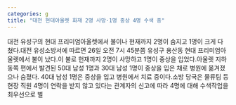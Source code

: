 ```yaml
---
categories: g
title: "대전 현대아울렛 화재 2명 사망·1명 중상 4명 수색 중"
---
```

대전 유성구의 현대 프리미엄아울렛에서 불이나 현재까지 2명이 숨지고 1명이 크게 다쳤다.대전 유성소방서에 따르면 26일 오전 7시 45분쯤 유성구 용산동 현대 프리미엄아울렛에서 불이 났다.이 불로 헌재까지 2명이 사망하고 1명이 중상을 입었다.아울렛 지하 동쪽 편에서 발견된 50대 남성 1명과 30대 남성 1명이 중상을 입은 채로 병원에 옮겨졌으나 숨졌다. 40대 남성 1명은 중상을 입고 병원에서 치료 중이다.소방 당국은 물류팀 등 현장 직원 4명이 연락을 받지 않고 있다는 관계자의 신고에 따라 4명에 대해 수색작업을 최우선으로 벌